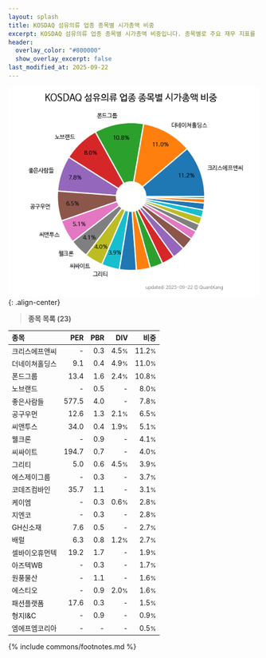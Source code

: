 ```yaml
---
layout: splash
title: KOSDAQ 섬유의류 업종 종목별 시가총액 비중
excerpt: KOSDAQ 섬유의류 업종 종목별 시가총액 비중입니다. 종목별로 주요 재무 지표를 함께 표시합니다.
header:
  overlay_color: "#800000"
  show_overlay_excerpt: false
last_modified_at: 2025-09-22
---
```



![KOSDAQ 섬유의류 업종 종목별 시가총액 비중](/stats/sector/images/kosdaq_업종_섬유의류_종목.png){: .align-center}


> **종목 목록 (23)**<a id="list"></a>

| **종목** | **PER** | **PBR** | **DIV** | **비중** |
| :------- | ------: | ------: | ------: | -------: |
| 크리스에프앤씨 | - | 0.3 | 4.5<small>%</small> | 11.2<small>%</small> |
| 더네이쳐홀딩스 | 9.1 | 0.4 | 4.9<small>%</small> | 11.0<small>%</small> |
| 폰드그룹 | 13.4 | 1.6 | 2.4<small>%</small> | 10.8<small>%</small> |
| 노브랜드 | - | 0.5 | - | 8.0<small>%</small> |
| 좋은사람들 | 577.5 | 4.0 | - | 7.8<small>%</small> |
| 공구우먼 | 12.6 | 1.3 | 2.1<small>%</small> | 6.5<small>%</small> |
| 씨앤투스 | 34.0 | 0.4 | 1.9<small>%</small> | 5.1<small>%</small> |
| 웰크론 | - | 0.9 | - | 4.1<small>%</small> |
| 씨싸이트 | 194.7 | 0.7 | - | 4.0<small>%</small> |
| 그리티 | 5.0 | 0.6 | 4.5<small>%</small> | 3.9<small>%</small> |
| 에스제이그룹 | - | 0.3 | - | 3.7<small>%</small> |
| 코데즈컴바인 | 35.7 | 1.1 | - | 3.1<small>%</small> |
| 케이엠 | - | 0.3 | 0.6<small>%</small> | 2.8<small>%</small> |
| 지엔코 | - | 0.3 | - | 2.8<small>%</small> |
| GH신소재 | 7.6 | 0.5 | - | 2.7<small>%</small> |
| 배럴 | 6.3 | 0.8 | 1.2<small>%</small> | 2.7<small>%</small> |
| 셀바이오휴먼텍 | 19.2 | 1.7 | - | 1.9<small>%</small> |
| 아즈텍WB | - | 0.3 | - | 1.7<small>%</small> |
| 원풍물산 | - | 1.1 | - | 1.6<small>%</small> |
| 에스티오 | - | 0.9 | 2.0<small>%</small> | 1.6<small>%</small> |
| 패션플랫폼 | 17.6 | 0.3 | - | 1.5<small>%</small> |
| 형지I&C | - | 0.9 | - | 0.9<small>%</small> |
| 엠에프엠코리아 | - | - | - | 0.5<small>%</small> |

{% include commons/footnotes.md %}
